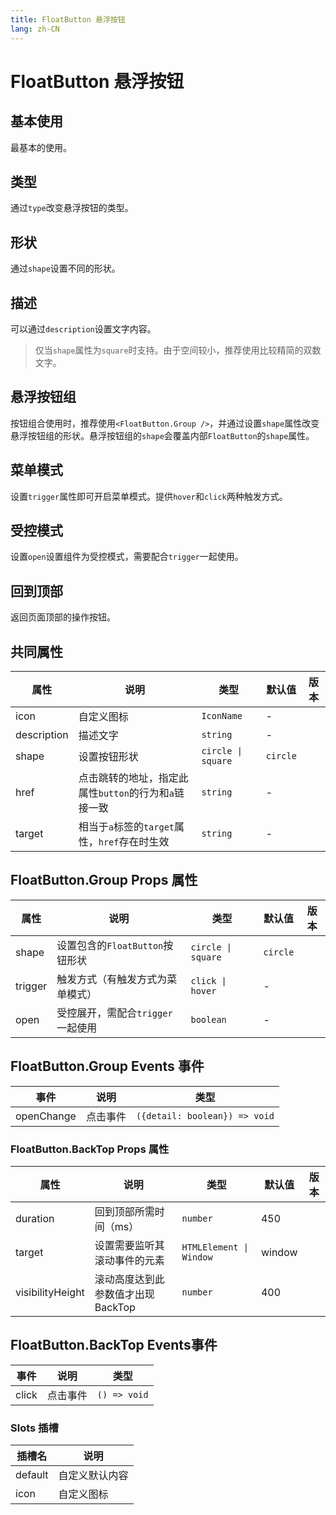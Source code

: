 ```yaml
---
title: FloatButton 悬浮按钮
lang: zh-CN
---
```


# FloatButton 悬浮按钮

## 基本使用

最基本的使用。

<demo src="../../../../example/float-button/basic.svelte"></demo>

## 类型

通过`type`改变悬浮按钮的类型。

<demo src="../../../../example/float-button/type.svelte"></demo>

## 形状

通过`shape`设置不同的形状。

<demo src="../../../../example/float-button/shape.svelte"></demo>

## 描述

可以通过`description`设置文字内容。

> 仅当`shape`属性为`square`时支持。由于空间较小，推荐使用比较精简的双数文字。

<demo src="../../../../example/float-button/description.svelte"></demo>

## 悬浮按钮组

按钮组合使用时，推荐使用`<FloatButton.Group />`，并通过设置`shape`属性改变悬浮按钮组的形状。悬浮按钮组的`shape`会覆盖内部`FloatButton`的`shape`属性。

<demo src="../../../../example/float-button/group-basic.svelte"></demo>

## 菜单模式

设置`trigger`属性即可开启菜单模式。提供`hover`和`click`两种触发方式。

<demo src="../../../../example/float-button/group-trigger.svelte"></demo>

## 受控模式

设置`open`设置组件为受控模式，需要配合`trigger`一起使用。

<demo src="../../../../example/float-button/group-open.svelte"></demo>

## 回到顶部

返回页面顶部的操作按钮。

<demo src="../../../../example/float-button/back-top.svelte"></demo>

## 共同属性

| 属性        | 说明                                                  | 类型               | 默认值   | 版本 |
| ----------- | ----------------------------------------------------- | ------------------ | -------- | ---- |
| icon        | 自定义图标                                            | `IconName`         | -        |      |
| description | 描述文字                                              | `string`           | -        |      |
| shape       | 设置按钮形状                                          | `circle \| square` | `circle` |      |
| href        | 点击跳转的地址，指定此属性`button`的行为和`a`链接一致 | `string`           | -        |      |
| target      | 相当于`a`标签的`target`属性，`href`存在时生效         | `string`           | -        |      |

## FloatButton.Group Props 属性

| 属性    | 说明                              | 类型               | 默认值   | 版本 |
| ------- | --------------------------------- | ------------------ | -------- | ---- |
| shape   | 设置包含的`FloatButton`按钮形状   | `circle \| square` | `circle` |      |
| trigger | 触发方式（有触发方式为菜单模式）  | `click \| hover`   | -        |      |
| open    | 受控展开，需配合`trigger`一起使用 | `boolean`          | -        |      |


## FloatButton.Group Events 事件

| 事件       | 说明     | 类型                          |
| ---------- | -------- | ----------------------------- |
| openChange | 点击事件 | `({detail: boolean}) => void` |

### FloatButton.BackTop Props 属性

| 属性             | 说明                               | 类型                    | 默认值 | 版本 |
| ---------------- | ---------------------------------- | ----------------------- | ------ | ---- |
| duration         | 回到顶部所需时间（ms）             | `number`                | 450    |      |
| target           | 设置需要监听其滚动事件的元素       | `HTMLElement \| Window` | window |      |
| visibilityHeight | 滚动高度达到此参数值才出现 BackTop | `number`                | 400    |      |


## FloatButton.BackTop Events事件

| 事件  | 说明     | 类型         |
| ----- | -------- | ------------ |
| click | 点击事件 | `() => void` |

### Slots 插槽

| 插槽名  | 说明           |
| ------- | -------------- |
| default | 自定义默认内容 |
| icon    | 自定义图标     |